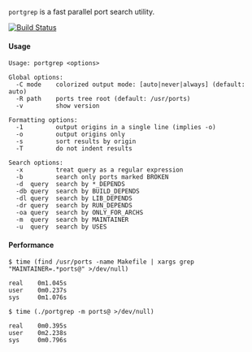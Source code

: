 `portgrep` is a fast parallel port search utility.

[![Build Status](https://travis-ci.org/dmgk/portgrep.svg?branch=master)](https://travis-ci.org/dmgk/portgrep)

#### Usage

```
Usage: portgrep <options>

Global options:
  -C mode    colorized output mode: [auto|never|always] (default: auto)
  -R path    ports tree root (default: /usr/ports)
  -v         show version

Formatting options:
  -1         output origins in a single line (implies -o)
  -o         output origins only
  -s         sort results by origin
  -T         do not indent results

Search options:
  -x         treat query as a regular expression
  -b         search only ports marked BROKEN
  -d  query  search by *_DEPENDS
  -db query  search by BUILD_DEPENDS
  -dl query  search by LIB_DEPENDS
  -dr query  search by RUN_DEPENDS
  -oa query  search by ONLY_FOR_ARCHS
  -m  query  search by MAINTAINER
  -u  query  search by USES
```

#### Performance

```shell
$ time (find /usr/ports -name Makefile | xargs grep "MAINTAINER=.*ports@" >/dev/null)

real    0m1.045s
user    0m0.237s
sys     0m1.076s
```

```shell
$ time (./portgrep -m ports@ >/dev/null)

real    0m0.395s
user    0m2.238s
sys     0m0.796s
```
